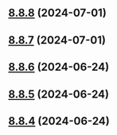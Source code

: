 ## [8.8.8](https://github.com/msobiecki/eslint-config/compare/v8.8.7...v8.8.8) (2024-07-01)



## [8.8.7](https://github.com/msobiecki/eslint-config/compare/v8.8.6...v8.8.7) (2024-07-01)



## [8.8.6](https://github.com/msobiecki/eslint-config/compare/v8.8.5...v8.8.6) (2024-06-24)



## [8.8.5](https://github.com/msobiecki/eslint-config/compare/v8.8.4...v8.8.5) (2024-06-24)



## [8.8.4](https://github.com/msobiecki/eslint-config/compare/v8.8.3...v8.8.4) (2024-06-24)



